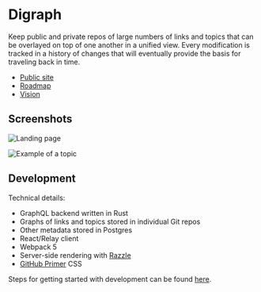 # Digraph

Keep public and private repos of large numbers of links and topics that can be overlayed on top of one another in a unified view.  Every modification is tracked in a history of changes that will eventually provide the basis for traveling back in time.

* [Public site](https://digraph.app)
* [Roadmap](https://github.com/users/emwalker/projects/1/views/1)
* [Vision](https://blog.digraph.app/2022-05-29-next-steps.html)

## Screenshots

![Landing page](https://user-images.githubusercontent.com/760949/210140290-fc3fe6de-b309-4cb0-afe5-5cabcc49fb6b.png)

![Example of a topic](https://user-images.githubusercontent.com/760949/210140356-22092211-ac18-4a97-aade-09a0f60ff021.png)

## Development

Technical details:

* GraphQL backend written in Rust
* Graphs of links and topics stored in individual Git repos
* Other metadata stored in Postgres
* React/Relay client
* Webpack 5
* Server-side rendering with [Razzle](https://github.com/jaredpalmer/razzle)
* [GitHub Primer](https://styleguide.github.com/primer/) CSS

Steps for getting started with development can be found [here](https://github.com/emwalker/digraph/wiki/Getting-started-with-development).

